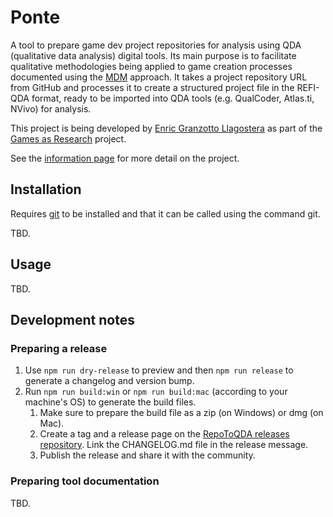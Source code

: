 # Ponte

A tool to prepare game dev project repositories for analysis using QDA (qualitative data analysis) digital tools. Its main purpose is to facilitate qualitative methodologies being applied to game creation processes documented using the [MDM](https://www.gamesasresearch.com/mdm) approach. It takes a project repository URL from GitHub and processes it to create a structured project file in the REFI-QDA format, ready to be imported into QDA tools (e.g. QualCoder, Atlas.ti, NVivo) for analysis.

This project is being developed by [Enric Granzotto Llagostera](https://enric.llagostera.com.br) as part of the [Games as Research](https://www.gamesasresearch.com/) project.

See the [information page](info/README.md) for more detail on the project.

## Installation

Requires [git](https://git-scm.com/downloads) to be installed and that it can be called using the command git.

TBD.

## Usage

TBD.

## Development notes

### Preparing a release

1. Use `npm run dry-release` to preview and then `npm run release` to generate a changelog and version bump.
2. Run `npm run build:win` or `npm run build:mac` (according to your machine's OS) to generate the build files.
   1. Make sure to prepare the build file as a zip (on Windows) or dmg (on Mac).
   2. Create a tag and a release page on the [RepoToQDA releases repository](https://github.com/enricllagostera/repo-to-qda-releases). Link the CHANGELOG.md file in the release message.
   3. Publish the release and share it with the community.

### Preparing tool documentation

TBD.
